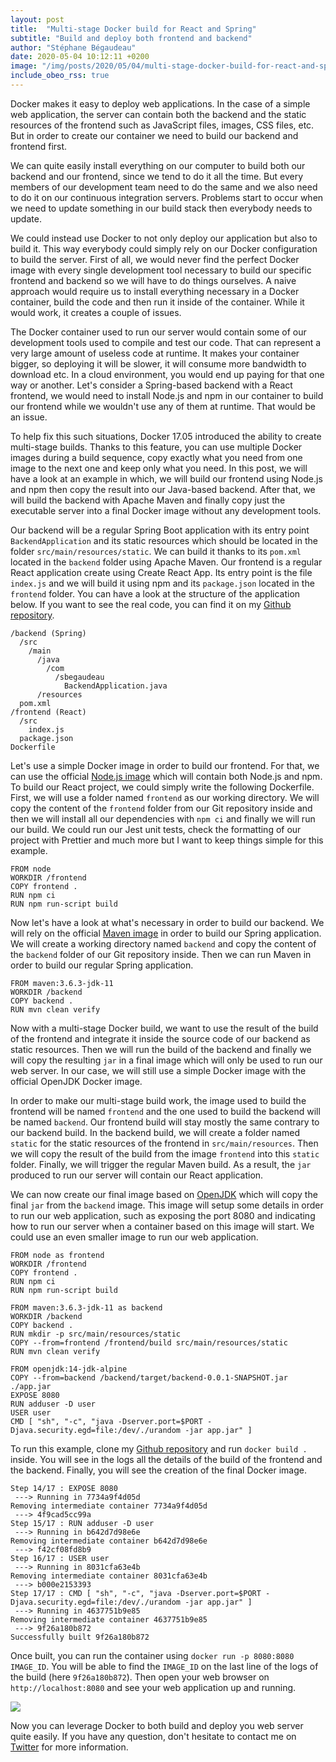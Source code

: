 ```yaml
---
layout: post
title:  "Multi-stage Docker build for React and Spring"
subtitle: "Build and deploy both frontend and backend"
author: "Stéphane Bégaudeau"
date: 2020-05-04 10:12:11 +0200
image: "/img/posts/2020/05/04/multi-stage-docker-build-for-react-and-spring/server.png"
include_obeo_rss: true
---
```


Docker makes it easy to deploy web applications.
In the case of a simple web application, the server can contain both the backend and the static resources of the frontend such as JavaScript files, images, CSS files, etc.
But in order to create our container we need to build our backend and frontend first.

We can quite easily install everything on our computer to build both our backend and our frontend, since we tend to do it all the time.
But every members of our development team need to do the same and we also need to do it on our continuous integration servers.
Problems start to occur when we need to update something in our build stack then everybody needs to update.

We could instead use Docker to not only deploy our application but also to build it.
This way everybody could simply rely on our Docker configuration to build the server.
First of all, we would never find the perfect Docker image with every single development tool necessary to build our specific frontend and backend so we will have to do things ourselves.
A naive approach would require us to install everything necessary in a Docker container, build the code and then run it inside of the container.
While it would work, it creates a couple of issues.

The Docker container used to run our server would contain some of our development tools used to compile and test our code.
That can represent a very large amount of useless code at runtime.
It makes your container bigger, so deploying it will be slower, it will consume more bandwidth to download etc.
In a cloud environment, you would end up paying for that one way or another.
Let's consider a Spring-based backend with a React frontend, we would need to install Node.js and npm in our container to build our frontend while we wouldn't use any of them at runtime.
That would be an issue.

To help fix this such situations, Docker 17.05 introduced the ability to create multi-stage builds.
Thanks to this feature, you can use multiple Docker images during a build sequence, copy exactly what you need from one image to the next one and keep only what you need.
In this post, we will have a look at an example in which, we will build our frontend using Node.js and npm then copy the result into our Java-based backend.
After that, we will build the backend with Apache Maven and finally copy just the executable server into a final Docker image without any development tools.

Our backend will be a regular Spring Boot application with its entry point `BackendApplication` and its static resources which should be located in the folder `src/main/resources/static`.
We can build it thanks to its `pom.xml` located in the `backend` folder using Apache Maven.
Our frontend is a regular React application create using Create React App.
Its entry point is the file `index.js` and we will build it using npm and its `package.json` located in the `frontend` folder.
You can have a look at the structure of the application below.
If you want to see the real code, you can find it on my [Github repository](https://github.com/sbegaudeau/spring-react-sample).

```
/backend (Spring)
  /src
    /main
      /java
        /com
          /sbegaudeau
            BackendApplication.java
      /resources
  pom.xml
/frontend (React)
  /src
    index.js
  package.json
Dockerfile
```


Let's use a simple Docker image in order to build our frontend.
For that, we can use the official [Node.js image](https://hub.docker.com/_/node/) which will contain both Node.js and npm.
To build our React project, we could simply write the following Dockerfile.
First, we will use a folder named `frontend` as our working directory.
We will copy the content of the `frontend` folder from our Git repository inside and then we will install all our dependencies with `npm ci` and finally we will run our build.
We could run our Jest unit tests, check the formatting of our project with Prettier and much more but I want to keep things simple for this example.

```
FROM node
WORKDIR /frontend
COPY frontend .
RUN npm ci
RUN npm run-script build
```

Now let's have a look at what's necessary in order to build our backend.
We will rely on the official [Maven image](https://hub.docker.com/_/maven) in order to build our Spring application.
We will create a working directory named `backend` and copy the content of the `backend` folder of our Git repository inside.
Then we can run Maven in order to build our regular Spring application.

```
FROM maven:3.6.3-jdk-11
WORKDIR /backend
COPY backend .
RUN mvn clean verify
```

Now with a multi-stage Docker build, we want to use the result of the build of the frontend and integrate it inside the source code of our backend as static resources.
Then we will run the build of the backend and finally we will copy the resulting `jar` in a final image which will only be used to run our web server.
In our case, we will still use a simple Docker image with the official OpenJDK Docker image.

In order to make our multi-stage build work, the image used to build the frontend will be named `frontend` and the one used to build the backend will be named `backend`.
Our frontend build will stay mostly the same contrary to our backend build.
In the backend build, we will create a folder named `static` for the static resources of the frontend in `src/main/resources`.
Then we will copy the result of the build from the image `frontend` into this `static` folder.
Finally, we will trigger the regular Maven build.
As a result, the `jar` produced to run our server will contain our React application.

We can now create our final image based on [OpenJDK](https://hub.docker.com/_/openjdk) which will copy the final `jar` from the `backend` image.
This image will setup some details in order to run our web application, such as exposing the port 8080 and indicating how to run our server when a container based on this image will start.
We could use an even smaller image to run our web application.

```
FROM node as frontend
WORKDIR /frontend
COPY frontend .
RUN npm ci
RUN npm run-script build

FROM maven:3.6.3-jdk-11 as backend
WORKDIR /backend
COPY backend .
RUN mkdir -p src/main/resources/static
COPY --from=frontend /frontend/build src/main/resources/static
RUN mvn clean verify

FROM openjdk:14-jdk-alpine
COPY --from=backend /backend/target/backend-0.0.1-SNAPSHOT.jar ./app.jar
EXPOSE 8080
RUN adduser -D user
USER user
CMD [ "sh", "-c", "java -Dserver.port=$PORT -Djava.security.egd=file:/dev/./urandom -jar app.jar" ]
```

To run this example, clone my [Github repository](https://github.com/sbegaudeau/spring-react-sample) and run `docker build .` inside.
You will see in the logs all the details of the build of the frontend and the backend.
Finally, you will see the creation of the final Docker image.

```
Step 14/17 : EXPOSE 8080
 ---> Running in 7734a9f4d05d
Removing intermediate container 7734a9f4d05d
 ---> 4f9cad5cc99a
Step 15/17 : RUN adduser -D user
 ---> Running in b642d7d98e6e
Removing intermediate container b642d7d98e6e
 ---> f42cf08fd8b9
Step 16/17 : USER user
 ---> Running in 8031cfa63e4b
Removing intermediate container 8031cfa63e4b
 ---> b000e2153393
Step 17/17 : CMD [ "sh", "-c", "java -Dserver.port=$PORT -Djava.security.egd=file:/dev/./urandom -jar app.jar" ]
 ---> Running in 4637751b9e85
Removing intermediate container 4637751b9e85
 ---> 9f26a180b872
Successfully built 9f26a180b872
```

Once built, you can run the container using `docker run -p 8080:8080 IMAGE_ID`.
You will be able to find the `IMAGE_ID` on the last line of the logs of the build (here `9f26a180b872`).
Then open your web browser on `http://localhost:8080` and see your web application up and running.

<img src="{{ site.url }}/img/posts/2020/05/04/multi-stage-docker-build-for-react-and-spring/server.png" class="img-fluid">

Now you can leverage Docker to both build and deploy you web server quite easily.
If you have any question, don't hesitate to contact me on [Twitter](https://www.twitter.com/sbegaudeau) for more information.